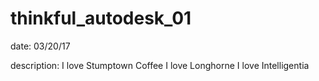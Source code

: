 # thinkful_autodesk_01


date:  03/20/17

description: 
I love Stumptown Coffee
I love Longhorne
I love Intelligentia 



